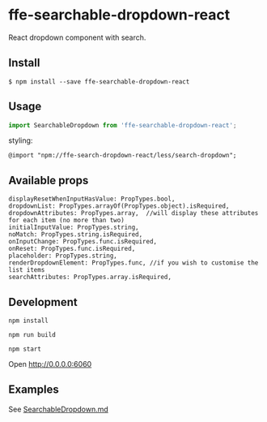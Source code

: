 # ffe-searchable-dropdown-react

React dropdown component with search.

## Install

```
$ npm install --save ffe-searchable-dropdown-react
```

## Usage

```javascript
import SearchableDropdown from 'ffe-searchable-dropdown-react';
```

styling: 
```
@import "npm://ffe-search-dropdown-react/less/search-dropdown";
```

## Available props

```
displayResetWhenInputHasValue: PropTypes.bool,
dropdownList: PropTypes.arrayOf(PropTypes.object).isRequired,
dropdownAttributes: PropTypes.array,  //will display these attributes for each item (no more than two)
initialInputValue: PropTypes.string,
noMatch: PropTypes.string.isRequired,
onInputChange: PropTypes.func.isRequired,
onReset: PropTypes.func.isRequired,
placeholder: PropTypes.string,
renderDropdownElement: PropTypes.func, //if you wish to customise the list items
searchAttributes: PropTypes.array.isRequired, 

```

## Development
```
npm install

npm run build 

npm start
```
Open
http://0.0.0.0:6060

## Examples

See [SearchableDropdown.md](src/SearchableDropdown.md)

